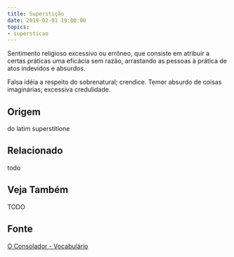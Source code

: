 ```yaml
---
title: Superstição
date: 2019-02-01 19:00:00
topics:
- supersticao
---
```


Sentimento religioso excessivo ou errôneo, que consiste em atribuir a certas
práticas uma eficácia sem razão, arrastando as pessoas à prática de atos
indevidos e absurdos. 

Falsa idéia a respeito do sobrenatural; crendice. Temor absurdo de coisas
imaginárias; excessiva credulidade. 


## Origem
do latim superstitione

## Relacionado
todo

## Veja Também
TODO

## Fonte
[O Consolador - Vocabulário](http://www.oconsolador.com.br/linkfixo/vocabulario/principal.html)
